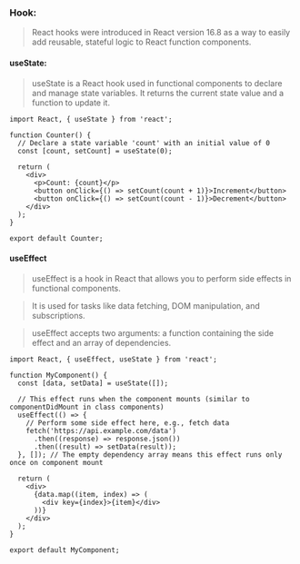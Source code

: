 ### Hook:
> React hooks were introduced in React version 16.8 as a way to easily add reusable, stateful logic to React function components.

#### useState:
>  useState is a React hook used in functional components to declare and manage state variables. It returns the current state value and a function to update it.
```
import React, { useState } from 'react';

function Counter() {
  // Declare a state variable 'count' with an initial value of 0
  const [count, setCount] = useState(0);

  return (
    <div>
      <p>Count: {count}</p>
      <button onClick={() => setCount(count + 1)}>Increment</button>
      <button onClick={() => setCount(count - 1)}>Decrement</button>
    </div>
  );
}

export default Counter;
```
#### useEffect
> useEffect is a hook in React that allows you to perform side effects in functional components.

> It is used for tasks like data fetching, DOM manipulation, and subscriptions.

> useEffect accepts two arguments: a function containing the side effect and an array of dependencies.
```
import React, { useEffect, useState } from 'react';

function MyComponent() {
  const [data, setData] = useState([]);

  // This effect runs when the component mounts (similar to componentDidMount in class components)
  useEffect(() => {
    // Perform some side effect here, e.g., fetch data
    fetch('https://api.example.com/data')
      .then((response) => response.json())
      .then((result) => setData(result));
  }, []); // The empty dependency array means this effect runs only once on component mount

  return (
    <div>
      {data.map((item, index) => (
        <div key={index}>{item}</div>
      ))}
    </div>
  );
}

export default MyComponent;
```
